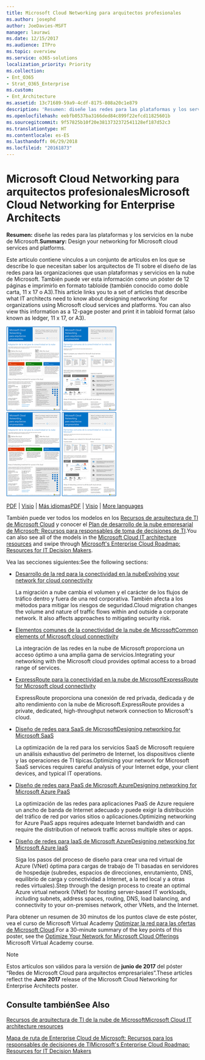 ```yaml
---
title: Microsoft Cloud Networking para arquitectos profesionales
ms.author: josephd
author: JoeDavies-MSFT
manager: laurawi
ms.date: 12/15/2017
ms.audience: ITPro
ms.topic: overview
ms.service: o365-solutions
localization_priority: Priority
ms.collection:
- Ent_O365
- Strat_O365_Enterprise
ms.custom:
- Ent_Architecture
ms.assetid: 13c71689-59a9-4cdf-8175-808a20c1e879
description: 'Resumen: diseñe las redes para las plataformas y los servicios en la nube de Microsoft.'
ms.openlocfilehash: eebfb0537ba3166ded84c899f22efcd11825601b
ms.sourcegitcommit: 9f57825b10f20e3813732372541128ef187d52c3
ms.translationtype: HT
ms.contentlocale: es-ES
ms.lasthandoff: 06/29/2018
ms.locfileid: "20161873"
---
```

# <a name="microsoft-cloud-networking-for-enterprise-architects"></a><span data-ttu-id="146a6-103">Microsoft Cloud Networking para arquitectos profesionales</span><span class="sxs-lookup"><span data-stu-id="146a6-103">Microsoft Cloud Networking for Enterprise Architects</span></span>

 <span data-ttu-id="146a6-104">**Resumen:** diseñe las redes para las plataformas y los servicios en la nube de Microsoft.</span><span class="sxs-lookup"><span data-stu-id="146a6-104">**Summary:** Design your networking for Microsoft cloud services and platforms.</span></span>
  
<span data-ttu-id="146a6-p101">Este artículo contiene vínculos a un conjunto de artículos en los que se describe lo que necesitan saber los arquitectos de TI sobre el diseño de las redes para las organizaciones que usan plataformas y servicios en la nube de Microsoft. También puede ver esta información como un póster de 12 páginas e imprimirlo en formato tabloide (también conocido como doble carta, 11 x 17 o A3).</span><span class="sxs-lookup"><span data-stu-id="146a6-p101">This article links you to a set of articles that describe what IT architects need to know about designing networking for organizations using Microsoft cloud services and platforms. You can also view this information as a 12-page poster and print it in tabloid format (also known as ledger, 11 x 17, or A3).</span></span>
  
<span data-ttu-id="146a6-107">[![Imagen en miniatura del modelo de redes de Microsoft Cloud](images/95e8ab6a-b4d0-4836-acc1-b0b77ebf46e6.png)  
](https://go.microsoft.com/fwlink/p/?linkid=842073)</span><span class="sxs-lookup"><span data-stu-id="146a6-107">[![Thumb image for Microsoft cloud networking model](images/95e8ab6a-b4d0-4836-acc1-b0b77ebf46e6.png)  
](https://go.microsoft.com/fwlink/p/?linkid=842073)</span></span>
  
<span data-ttu-id="146a6-108">[PDF](https://go.microsoft.com/fwlink/p/?linkid=842073) | [Visio](https://go.microsoft.com/fwlink/p/?linkid=842074) | [Más idiomas](https://www.microsoft.com/download/details.aspx?id=54425)</span><span class="sxs-lookup"><span data-stu-id="146a6-108">[PDF](https://go.microsoft.com/fwlink/p/?linkid=842073) | [Visio](https://go.microsoft.com/fwlink/p/?linkid=842074) | [More languages](https://www.microsoft.com/download/details.aspx?id=54425)</span></span>
  
<span data-ttu-id="146a6-109">También puede ver todos los modelos en los [Recursos de arquitectura de TI de Microsoft Cloud](microsoft-cloud-it-architecture-resources.md) y conocer el [Plan de desarrollo de la nube empresarial de Microsoft: Recursos para responsables de toma de decisiones de TI](https://aka.ms/cloudarchitecture).</span><span class="sxs-lookup"><span data-stu-id="146a6-109">You can also see all of the models in the [Microsoft Cloud IT architecture resources](microsoft-cloud-it-architecture-resources.md) and swipe through [Microsoft's Enterprise Cloud Roadmap: Resources for IT Decision Makers](https://aka.ms/cloudarchitecture).</span></span>
  
<span data-ttu-id="146a6-110">Vea las secciones siguientes:</span><span class="sxs-lookup"><span data-stu-id="146a6-110">See the following sections:</span></span>
  
- [<span data-ttu-id="146a6-111">Desarrollo de la red para la conectividad en la nube</span><span class="sxs-lookup"><span data-stu-id="146a6-111">Evolving your network for cloud connectivity</span></span>](evolving-your-network-for-cloud-connectivity.md)
    
    <span data-ttu-id="146a6-p102">La migración a nube cambia el volumen y el carácter de los flujos de tráfico dentro y fuera de una red corporativa. También afecta a los métodos para mitigar los riesgos de seguridad.</span><span class="sxs-lookup"><span data-stu-id="146a6-p102">Cloud migration changes the volume and nature of traffic flows within and outside a corporate network. It also affects approaches to mitigating security risk.</span></span>
    
- [<span data-ttu-id="146a6-114">Elementos comunes de la conectividad de la nube de Microsoft</span><span class="sxs-lookup"><span data-stu-id="146a6-114">Common elements of Microsoft cloud connectivity</span></span>](common-elements-of-microsoft-cloud-connectivity.md)
    
    <span data-ttu-id="146a6-115">La integración de las redes en la nube de Microsoft proporciona un acceso óptimo a una amplia gama de servicios.</span><span class="sxs-lookup"><span data-stu-id="146a6-115">Integrating your networking with the Microsoft cloud provides optimal access to a broad range of services.</span></span>
    
- [<span data-ttu-id="146a6-116">ExpressRoute para la conectividad en la nube de Microsoft</span><span class="sxs-lookup"><span data-stu-id="146a6-116">ExpressRoute for Microsoft cloud connectivity</span></span>](expressroute-for-microsoft-cloud-connectivity.md)
    
    <span data-ttu-id="146a6-117">ExpressRoute proporciona una conexión de red privada, dedicada y de alto rendimiento con la nube de Microsoft.</span><span class="sxs-lookup"><span data-stu-id="146a6-117">ExpressRoute provides a private, dedicated, high-throughput network connection to Microsoft's cloud.</span></span>
    
- [<span data-ttu-id="146a6-118">Diseño de redes para SaaS de Microsoft</span><span class="sxs-lookup"><span data-stu-id="146a6-118">Designing networking for Microsoft SaaS</span></span>](designing-networking-for-microsoft-saas.md)
    
    <span data-ttu-id="146a6-119">La optimización de la red para los servicios SaaS de Microsoft requiere un análisis exhaustivo del perímetro de Internet, los dispositivos cliente y las operaciones de TI típicas.</span><span class="sxs-lookup"><span data-stu-id="146a6-119">Optimizing your network for Microsoft SaaS services requires careful analysis of your Internet edge, your client devices, and typical IT operations.</span></span>
    
- [<span data-ttu-id="146a6-120">Diseño de redes para PaaS de Microsoft Azure</span><span class="sxs-lookup"><span data-stu-id="146a6-120">Designing networking for Microsoft Azure PaaS</span></span>](designing-networking-for-microsoft-azure-paas.md)
    
    <span data-ttu-id="146a6-121">La optimización de las redes para aplicaciones PaaS de Azure requiere un ancho de banda de Internet adecuado y puede exigir la distribución del tráfico de red por varios sitios o aplicaciones.</span><span class="sxs-lookup"><span data-stu-id="146a6-121">Optimizing networking for Azure PaaS apps requires adequate Internet bandwidth and can require the distribution of network traffic across multiple sites or apps.</span></span>
    
- [<span data-ttu-id="146a6-122">Diseño de redes para IaaS de Microsoft Azure</span><span class="sxs-lookup"><span data-stu-id="146a6-122">Designing networking for Microsoft Azure IaaS</span></span>](designing-networking-for-microsoft-azure-iaas.md)
    
    <span data-ttu-id="146a6-123">Siga los pasos del proceso de diseño para crear una red virtual de Azure (VNet) óptima para cargas de trabajo de TI basadas en servidores de hospedaje (subredes, espacios de direcciones, enrutamiento, DNS, equilibrio de carga y conectividad a Internet, a la red local y a otras redes virtuales).</span><span class="sxs-lookup"><span data-stu-id="146a6-123">Step through the design process to create an optimal Azure virtual network (VNet) for hosting server-based IT workloads, including subnets, address spaces, routing, DNS, load balancing, and connectivity to your on-premises network, other VNets, and the Internet.</span></span>
    
<span data-ttu-id="146a6-124">Para obtener un resumen de 30 minutos de los puntos clave de este póster, vea el curso de Microsoft Virtual Academy [Optimizar la red para las ofertas de Microsoft Cloud](https://mva.microsoft.com/es-ES/training-courses/optimize-your-network-for-microsoft-cloud-offerings-17743).</span><span class="sxs-lookup"><span data-stu-id="146a6-124">For a 30-minute summary of the key points of this poster, see the [Optimize Your Network for Microsoft Cloud Offerings](https://mva.microsoft.com/es-ES/training-courses/optimize-your-network-for-microsoft-cloud-offerings-17743) Microsoft Virtual Academy course.</span></span>
  
> [!NOTE]
> <span data-ttu-id="146a6-125">Estos artículos son válidos para la versión de **junio de 2017** del póster “Redes de Microsoft Cloud para arquitectos empresariales”.</span><span class="sxs-lookup"><span data-stu-id="146a6-125">These articles reflect the **June 2017** release of the Microsoft Cloud Networking for Enterprise Architects poster.</span></span>
  
## <a name="see-also"></a><span data-ttu-id="146a6-126">Consulte también</span><span class="sxs-lookup"><span data-stu-id="146a6-126">See Also</span></span>

[<span data-ttu-id="146a6-127">Recursos de arquitectura de TI de la nube de Microsoft</span><span class="sxs-lookup"><span data-stu-id="146a6-127">Microsoft Cloud IT architecture resources</span></span>](microsoft-cloud-it-architecture-resources.md)

[<span data-ttu-id="146a6-128">Mapa de ruta de Enterprise Cloud de Microsoft: Recursos para los responsables de decisiones de TI</span><span class="sxs-lookup"><span data-stu-id="146a6-128">Microsoft's Enterprise Cloud Roadmap: Resources for IT Decision Makers</span></span>](https://sway.com/FJ2xsyWtkJc2taRD)



